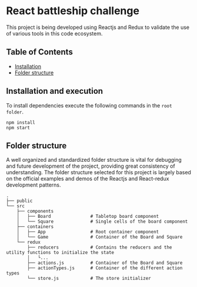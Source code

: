 # React battleship challenge

This project is being developed using Reactjs and Redux to validate the use of various tools in this code ecosystem.

## Table of Contents

- [Installation](#Installation)
- [Folder structure](#Folder-structure)

## Installation and execution

To install dependencies execute the following commands in the `root folder`.

    npm install
    npm start

## Folder structure

A well organized and standardized folder structure is vital for debugging and future development of the project, providing great consistency of understanding. The folder structure selected for this project is largely based on the official examples and demos of the Reactjs and React-redux development patterns.

    .
    ├── public
    └── src
        ├── components
        │   ├── Board               # Tabletop board component
        │   └── Square              # Single cells of the board component
        ├── containers
        │   ├── App                 # Root container component
        │   └── Game                # Container of the Board and Square
        └── redux
            ├── reducers            # Contains the reducers and the utility functions to initialize the state
            │   └...
            ├── actions.js          # Container of the Board and Square
            ├── actionTypes.js      # Container of the different action types
            └── store.js            # The store initializer
